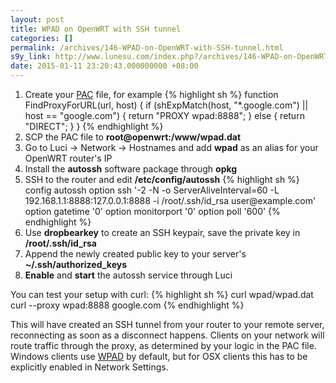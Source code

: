 ```yaml
---
layout: post
title: WPAD on OpenWRT with SSH tunnel
categories: []
permalink: /archives/146-WPAD-on-OpenWRT-with-SSH-tunnel.html
s9y_link: http://www.lunesu.com/index.php?/archives/146-WPAD-on-OpenWRT-with-SSH-tunnel.html
date: 2015-01-11 23:20:43.000000000 +08:00
---
```

<ol><li>Create your <a href="http://en.wikipedia.org/wiki/Proxy_auto-config" title="Proxy auto-config">PAC</a> file, for example
{% highlight sh %}
function FindProxyForURL(url, host) {
  if (shExpMatch(host, "*.google.com") || host == "google.com") {
   return "PROXY wpad:8888";
  }
  else {
    return "DIRECT";
  }
}
{% endhighlight %}
</li>
<li>SCP the PAC file to <strong>root@openwrt:/www/wpad.dat</strong></li>
<li>Go to Luci -> Network -> Hostnames and add <strong>wpad</strong> as an alias for your OpenWRT router's IP</li>
<li>Install the <strong>autossh</strong> software package through <strong>opkg</strong></li>
<li>SSH to the router and edit <strong>/etc/config/autossh</strong>
{% highlight sh %}
config autossh
  option ssh	'-2 -N -o ServerAliveInterval=60 -L 192.168.1.1:8888:127.0.0.1:8888 -i /root/.ssh/id_rsa user@example.com'
  option gatetime	'0'
  option monitorport	'0'
  option poll	'600'
{% endhighlight %}
</li>
<li>Use <strong>dropbearkey</strong> to create an SSH keypair, save the private key in <strong>/root/.ssh/id_rsa</strong></li>
<li>Append the newly created public key to your server's <strong>~/.ssh/authorized_keys</strong></li>
<li><strong>Enable</strong> and <strong>start</strong> the autossh service through Luci</li>
</ol>
You can test your setup with curl:
{% highlight sh %}
curl wpad/wpad.dat
curl --proxy wpad:8888 google.com
{% endhighlight %}

This will have created an SSH tunnel from your router to your remote server, reconnecting as soon as a disconnect happens. Clients on your network will route traffic through the proxy, as determined by your logic in the PAC file.
Windows clients use <a href="http://en.wikipedia.org/wiki/Web_Proxy_Autodiscovery_Protocol" title="Web Proxy Autodiscovery Protocol">WPAD</a> by default, but for OSX clients this has to be explicitly enabled in Network Settings.

